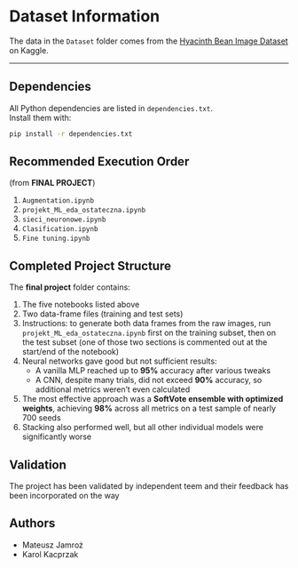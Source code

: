 # Dataset Information

The data in the `Dataset` folder comes from the [Hyacinth Bean Image Dataset](https://www.kaggle.com/datasets/pratikgorde/hyacinth-bean-image-dataset) on Kaggle.

---

## Dependencies

All Python dependencies are listed in `dependencies.txt`.  
Install them with:

```bash
pip install -r dependencies.txt
```

## Recommended Execution Order  
(from **FINAL PROJECT**)  
1. `Augmentation.ipynb`  
2. `projekt_ML_eda_ostateczna.ipynb`  
3. `sieci_neuronowe.ipynb`  
4. `Clasification.ipynb`  
5. `Fine tuning.ipynb`  

## Completed Project Structure  
The **final project** folder contains:  
1. The five notebooks listed above  
2. Two data-frame files (training and test sets)  
3. Instructions: to generate both data frames from the raw images, run `projekt_ML_eda_ostateczna.ipynb` first on the training subset, then on the test subset (one of those two sections is commented out at the start/end of the notebook)  
4. Neural networks gave good but not sufficient results:  
   - A vanilla MLP reached up to **95%** accuracy after various tweaks  
   - A CNN, despite many trials, did not exceed **90%** accuracy, so additional metrics weren’t even calculated  
5. The most effective approach was a **SoftVote ensemble with optimized weights**, achieving **98%** across all metrics on a test sample of nearly 700 seeds  
6. Stacking also performed well, but all other individual models were significantly worse

## Validation
The project has been validated by independent teem and their feedback has been incorporated on the way

## Authors
- Mateusz Jamroż
- Karol Kacprzak


